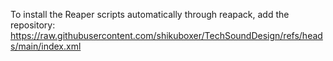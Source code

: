 To install the Reaper scripts automatically through reapack, add the repository:
https://raw.githubusercontent.com/shikuboxer/TechSoundDesign/refs/heads/main/index.xml
